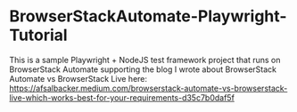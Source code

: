 # BrowserStackAutomate-Playwright-Tutorial
This is a sample Playwright + NodeJS test framework project that runs on BrowserStack Automate supporting the blog I wrote about BrowserStack Automate vs BrowserStack Live here:
https://afsalbacker.medium.com/browserstack-automate-vs-browserstack-live-which-works-best-for-your-requirements-d35c7b0daf5f
